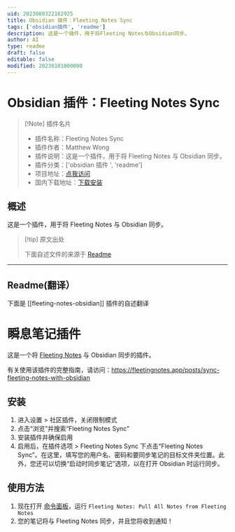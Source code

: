 ```yaml
---
uid: 2023080322182925
title: Obsidian 插件：Fleeting Notes Sync
tags: ['obsidian插件', 'readme']
description: 这是一个插件，用于将Fleeting Notes与Obsidian同步。
author: AI
type: readme
draft: false
editable: false
modified: 20230101000000
---
```


# Obsidian 插件：Fleeting Notes Sync

> [!Note] 插件名片
> - 插件名称：Fleeting Notes Sync
> - 插件作者：Matthew Wong
> - 插件说明：这是一个插件，用于将 Fleeting Notes 与 Obsidian 同步。
> - 插件分类：['obsidian 插件 ', 'readme']
> - 项目地址：[点我访问](https://github.com/fleetingnotes/fleeting-notes-obsidian)
> - 国内下载地址：[下载安装](https://pkmer.cn/products/plugin/pluginMarket/?fleeting-notes-obsidian)

## 概述

这是一个插件，用于将 Fleeting Notes 与 Obsidian 同步。

> [!tip] 原文出处
>
>下面自述文件的来源于 [Readme](https://ghproxy.net/https://raw.githubusercontent.com/fleetingnotes/fleeting-notes-obsidian/master/README.md)

---

## Readme(翻译）

下面是 [[fleeting-notes-obsidian]] 插件的自述翻译

# 瞬息笔记插件

这是一个将 [Fleeting Notes](https://fleetingnotes.app/) 与 Obsidian 同步的插件。

有关使用该插件的完整指南，请访问：<https://fleetingnotes.app/posts/sync-fleeting-notes-with-obsidian>

## 安装

1. 进入设置 > 社区插件，关闭限制模式
2. 点击“浏览”并搜索“Fleeting Notes Sync”
3. 安装插件并确保启用
4. 启用后，在插件选项 > Fleeting Notes Sync 下点击“Fleeting Notes Sync”。在这里，填写您的用户名、密码和要同步笔记的目标文件夹位置。此外，您还可以切换“启动时同步笔记”选项，以在打开 Obsidian 时运行同步。

## 使用方法

1. 现在打开 [命令面板](https://help.obsidian.md/Plugins/Command+palette)，运行 `Fleeting Notes: Pull All Notes from Fleeting Notes`
2. 您的笔记将与 Fleeting Notes 同步，并且您将收到通知！



